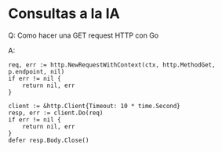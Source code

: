 # Consultas a la IA

Q: Como hacer una GET request HTTP con Go

A: 

    req, err := http.NewRequestWithContext(ctx, http.MethodGet, p.endpoint, nil)
	if err != nil {
		return nil, err
	}

	client := &http.Client{Timeout: 10 * time.Second}
	resp, err := client.Do(req)
	if err != nil {
		return nil, err
	}
	defer resp.Body.Close()
